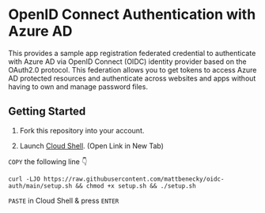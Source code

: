 # OpenID Connect Authentication with Azure AD

This provides a sample app registration federated credential to authenticate with Azure AD via OpenID Connect (OIDC) identity provider based on the OAuth2.0 protocol. This federation allows you to get tokens to access Azure AD protected resources and authenticate across websites and apps without having to own and manage password files.

## Getting Started

1. Fork this repository into your account.

2. Launch [Cloud Shell](https://shell.azure.com/bash). (Open Link in New Tab)

```COPY``` the following line 👇
```
curl -LJO https://raw.githubusercontent.com/mattbenecky/oidc-auth/main/setup.sh && chmod +x setup.sh && ./setup.sh
```
```PASTE``` in Cloud Shell & press ```ENTER```
